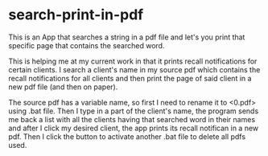 # search-print-in-pdf
This is an App that searches a string in a pdf file and let's you print that specific page that contains the searched word.

This is helping me at my current work in that it prints recall notifications for certain clients. I search a client's name in my source pdf which contains the recall notifications for all clients and then print the page of said client in a new pdf file (and then on paper).

The source pdf has a variable name, so first I need to rename it to <0.pdf> using .bat file. Then I type in a part of the client's name, the program sends me back a list with all the clients having that searched word in their names and after I click my desired client, the app prints its recall notifican in a new pdf. Then I click the <delete files> button to activate another .bat file to delete all pdfs used.
